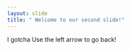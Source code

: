 ```yaml
---
layout: slide
title: " Welcome to our second slide!"
---
```

I gotcha
Use the left arrow to go back!
